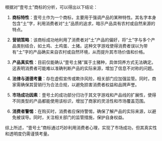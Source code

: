 根据对“壹号土”商标的分析，可以得出以下结论：

1. **商标特性**：壹号土作为一个商标，主要用于强调产品的某种特性。其名字本身包含“土”字，利用消费者对“土”品质的追求，暗示产品具有农村或自然来源的特点。

2. **营销策略**：该商标成功地利用了消费者对“土”产品的偏好，将“土”字与多个产品类别结合，如土鸡、土鸡蛋、土猪。这种文字游戏使得消费者误以为带有“土”字的产品确实来自农村或自然环境，从而提升其市场价值和价格。

3. **产品真实性**：目前仅能确认“壹号土猪”属于土猪种，具体饲养方式无法确定。这表明消费者可能难以准确判断产品的实际来源，增加了信息不对称的问题。

4. **法律与道德考量**：存在虚假宣传或欺诈风险，相关部门应加强监管。同时，商家需确保其营销行为合法合规，以避免损害消费者权益和品牌声誉。

5. **市场成功因素**：壹号土的成功部分归功于其文字游戏和产品线的扩展性，使得不同类型的产品都能使用该标识，增加了商家的灵活性和市场覆盖范围。

6. **消费者警惕**：在购买时，消费者应保持警惕，确保了解产品的实际来源，以避免被误导。同时，关注相关部门的监管措施，保护自身权益。

综上所述，“壹号土”商标通过巧妙利用消费者心理，实现了市场成功，但其真实性和透明度仍需谨慎考量。